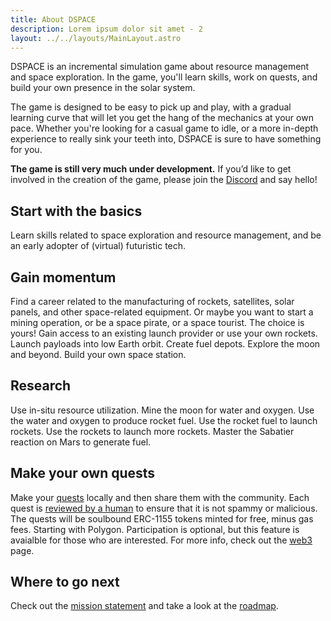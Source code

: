 ```yaml
---
title: About DSPACE
description: Lorem ipsum dolor sit amet - 2
layout: ../../layouts/MainLayout.astro
---
```


DSPACE is an incremental simulation game about resource management and space exploration. In the game, you'll learn skills, work on quests, and build your own presence in the solar system. 

The game is designed to be easy to pick up and play, with a gradual learning curve that will let you get the hang of the mechanics at your own pace. Whether you're looking for a casual game to idle, or a more in-depth experience to really sink your teeth into, DSPACE is sure to have something for you.

**The game is still very much under development.** If you’d like to get involved in the creation of the game, please join the [Discord](https://discord.gg/A3UAfYvnxM) and say hello!

## Start with the basics

Learn skills related to space exploration and resource management, and be an early adopter of (virtual) futuristic tech.

## Gain momentum

Find a career related to the manufacturing of rockets, satellites, solar panels, and other space-related equipment. Or maybe you want to start a mining operation, or be a space pirate, or a space tourist. The choice is yours! Gain access to an existing launch provider or use your own rockets. Launch payloads into low Earth orbit. Create fuel depots. Explore the moon and beyond. Build your own space station.

## Research

Use in-situ resource utilization. Mine the moon for water and oxygen. Use the water and oxygen to produce rocket fuel. Use the rocket fuel to launch rockets. Use the rockets to launch more rockets. Master the Sabatier reaction on Mars to generate fuel.

## Make your own quests

Make your [quests](/quests) locally and then share them with the community. Each quest is [reviewed by a human](/reviews) to ensure that it is not spammy or malicious. The quests will be soulbound ERC-1155 tokens minted for free, minus gas fees. Starting with Polygon. Participation is optional, but this feature is avaialble for those who are interested. For more info, check out the [web3](/web3) page.

## Where to go next

Check out the [mission statement](/mission) and take a look at the [roadmap](/roadmap).